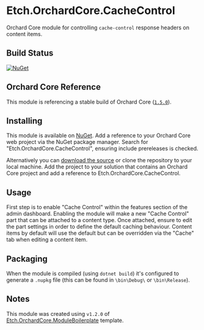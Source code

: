 # Etch.OrchardCore.CacheControl

Orchard Core module for controlling `cache-control` response headers on content items.

## Build Status

[![NuGet](https://img.shields.io/nuget/v/Etch.OrchardCore.CacheControl.svg)](https://www.nuget.org/packages/Etch.OrchardCore.CacheControl)

## Orchard Core Reference

This module is referencing a stable build of Orchard Core ([`1.5.0`](https://www.nuget.org/packages/OrchardCore.Module.Targets/1.5.0)).

## Installing

This module is available on [NuGet](https://www.nuget.org/packages/Etch.OrchardCore.CacheControl). Add a reference to your Orchard Core web project via the NuGet package manager. Search for "Etch.OrchardCore.CacheControl", ensuring include prereleases is checked.

Alternatively you can [download the source](https://github.com/etchuk/Etch.OrchardCore.CacheControl/archive/main.zip) or clone the repository to your local machine. Add the project to your solution that contains an Orchard Core project and add a reference to Etch.OrchardCore.CacheControl.

## Usage

First step is to enable "Cache Control" within the features section of the admin dashboard. Enabling the module will make a new "Cache Control" part that can be attached to a content type. Once attached, ensure to edit the part settings in order to define the default caching behaviour. Content items by default will use the default but can be overridden via the "Cache" tab when editing a content item.

## Packaging

When the module is compiled (using `dotnet build`) it's configured to generate a `.nupkg` file (this can be found in `\bin\Debug\` or `\bin\Release`).

## Notes

This module was created using `v1.2.0` of [Etch.OrchardCore.ModuleBoilerplate](https://github.com/EtchUK/Etch.OrchardCore.ModuleBoilerplate) template.
